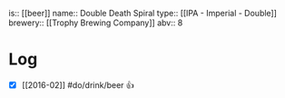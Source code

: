 is:: [[beer]]
name:: Double Death Spiral
type:: [[IPA - Imperial - Double]]
brewery:: [[Trophy Brewing Company]]
abv:: 8

# Log
- [x] [[2016-02]] #do/drink/beer 👍
